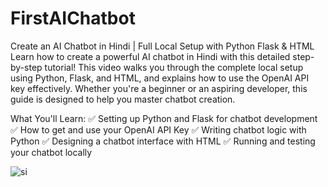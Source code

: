 # FirstAIChatbot
Create an AI Chatbot in Hindi | Full Local Setup with Python Flask &amp; HTML
Learn how to create a powerful AI chatbot in Hindi with this detailed step-by-step tutorial! This video walks you through the complete local setup using Python, Flask, and HTML, and explains how to use the OpenAI API key effectively. Whether you're a beginner or an aspiring developer, this guide is designed to help you master chatbot creation.

What You'll Learn:
✅ Setting up Python and Flask for chatbot development
✅ How to get and use your OpenAI API Key
✅ Writing chatbot logic with Python
✅ Designing a chatbot interface with HTML
✅ Running and testing your chatbot locally





![si](https://github.com/user-attachments/assets/9bc42632-19d3-41f2-91aa-8eeea3c6108b)


